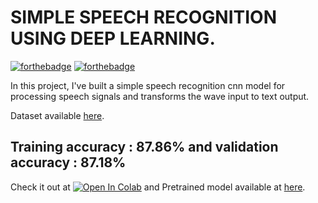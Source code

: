 # SIMPLE SPEECH RECOGNITION USING DEEP LEARNING.

[![forthebadge](https://forthebadge.com/images/badges/made-with-python.svg)](https://forthebadge.com) [![forthebadge](https://forthebadge.com/images/badges/built-with-love.svg)](https://forthebadge.com)

In this project, I've built a simple speech recognition cnn model for processing speech signals and transforms the wave input to text output.

Dataset available [here](https://www.kaggle.com/c/tensorflow-speech-recognition-challenge).

## Training accuracy : 87.86% and validation accuracy : 87.18%

Check it out at [![Open In Colab](https://colab.research.google.com/assets/colab-badge.svg)](https://colab.research.google.com/github/bala-codes/SIMPLE-SPEECH-RECOGNITION/blob/master/codes/Speech%20To%20Text%20Training%20and%20Testing.ipynb)
and Pretrained model available at [here](https://github.com/bala-codes/SIMPLE-SPEECH-RECOGNITION/blob/master/pretrained%20model/Pretrained%20Model%20-%20Audio%20x%2090_%20Accuracy.h5).
